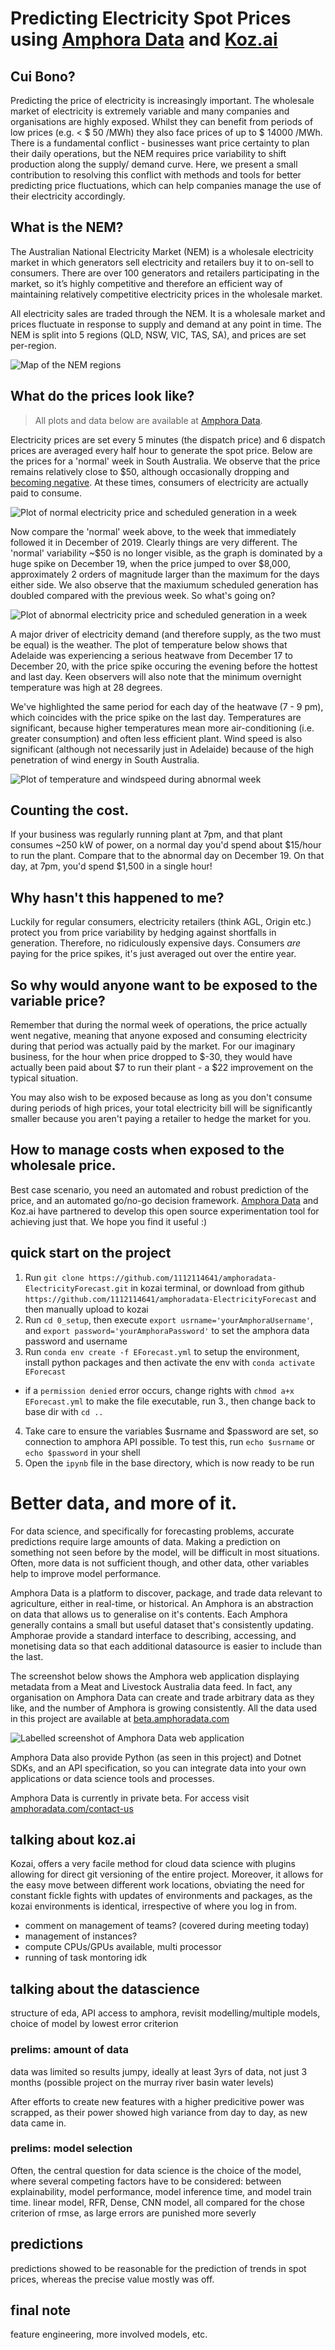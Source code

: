 # Predicting Electricity Spot Prices using [Amphora Data](https://amphoradata.com) and [Koz.ai](https://www.koz.ai)

## Cui Bono?

Predicting the price of electricity is increasingly important. The wholesale market of electricity is extremely variable and many companies and organisations are highly exposed. Whilst they can benefit from periods of low prices (e.g. < $ 50 /MWh) they also face prices of up to $ 14000 /MWh. There is a fundamental conflict - businesses want price certainty to plan their daily operations, but the NEM requires price variability to shift production along the supply/ demand curve. Here, we present a small contribution to resolving this conflict with methods and tools for better predicting price fluctuations, which can help companies manage the use of their electricity accordingly.

## What is the NEM?

The Australian National Electricity Market (NEM) is a wholesale electricity market in which generators sell electricity and retailers buy it to on-sell to consumers. There are over 100 generators and retailers participating in the market, so it’s highly competitive and therefore an efficient way of maintaining relatively competitive electricity prices in the wholesale market.

All electricity sales are traded through the NEM. It is a wholesale market and prices fluctuate in response to supply and demand at any point in time. The NEM is split into 5 regions (QLD, NSW, VIC, TAS, SA), and prices are set per-region.

![Map of the NEM regions](images/map-NEM.png)

## What do the prices look like?

> All plots and data below are available at [Amphora Data](https://amphoradata.com).

Electricity prices are set every 5 minutes (the dispatch price) and 6 dispatch prices are averaged every half hour to generate the spot price. Below are the prices for a 'normal' week in South Australia. We observe that the price remains relatively close to $50, although occasionally dropping and [becoming negative](https://www.afr.com/companies/energy/why-electricity-spot-prices-are-hitting-zero-20190723-p52a08). At these times, consumers of electricity are actually paid to consume.

![Plot of normal electricity price and scheduled generation in a week](images/plot-normalElectricityPriceAndGen-SA.png)

Now compare the 'normal' week above, to the week that immediately followed it in December of 2019. Clearly things are very different. The 'normal' variability ~$50 is no longer visible, as the graph is dominated by a huge spike on December 19, when the price jumped to over $8,000, approximately 2 orders of magnitude larger than the maximum for the days either side. We also observe that the maxiumum scheduled generation has doubled compared with the previous week. So what's going on?

![Plot of abnormal electricity price and scheduled generation in a week](images/plot-spikeElectricityPriceAndGen-SA.png)

A major driver of electricity demand (and therefore supply, as the two must be equal) is the weather. The plot of temperature below shows that Adelaide was experiencing a serious heatwave from December 17 to December 20, with the price spike occuring the evening before the hottest and last day. Keen observers will also note that the minimum overnight temperature was high at 28 degrees.

We've highlighted the same period for each day of the heatwave (7 - 9 pm), which coincides with the price spike on the last day. Temperatures are significant, because higher temperatures mean more air-conditioning (i.e. greater consumption) and often less efficient plant. Wind speed is also significant (although not necessarily just in Adelaide) because of the high penetration of wind energy in South Australia.

![Plot of temperature and windspeed during abnormal week](images/plot-weatherAroundSpike-Adelaide.png)

## Counting the cost.

If your business was regularly running plant at 7pm, and that plant consumes ~250 kW of power, on a normal day you'd spend about $15/hour to run the plant. Compare that to the abnormal day on December 19. On that day, at 7pm, you'd spend $1,500 in a single hour!

## Why hasn't this happened to me?

Luckily for regular consumers, electricity retailers (think AGL, Origin etc.) protect you from price variability by hedging against shortfalls in generation. Therefore, no ridiculously expensive days. Consumers *are* paying for the price spikes, it's just averaged out over the entire year.

## So why would anyone want to be exposed to the variable price?

Remember that during the normal week of operations, the price actually went negative, meaning that anyone exposed and consuming electricity during that period was actually paid by the market. For our imaginary business, for the hour when price dropped to $-30, they would have actually been paid about $7 to run their plant - a $22 improvement on the typical situation.

You may also wish to be exposed because as long as you don't consume during periods of high prices, your total electricity bill will be significantly smaller because you aren't paying a retailer to hedge the market for you.

## How to manage costs when exposed to the wholesale price.

Best case scenario, you need an automated and robust prediction of the price, and an automated go/no-go decision framework. [Amphora Data](https://amphoradata.com) and Koz.ai have partnered to develop this open source experimentation tool for achieving just that. We hope you find it useful :)

## quick start on the project
1. Run `git clone https://github.com/1112114641/amphoradata-ElectricityForecast.git` in kozai terminal, or download from github `https://github.com/1112114641/amphoradata-ElectricityForecast` and then manually upload to kozai
2. Run `cd 0_setup`, then execute `export usrname='yourAmphoraUsername'`, and `export password='yourAmphoraPassword'` to set the amphora data password and username
3. Run `conda env create -f EForecast.yml` to setup the environment, install python packages and then activate the env with `conda activate EForecast`
 - if a `permission denied` error occurs, change rights with `chmod a+x EForecast.yml` to make the file executable, run 3., then change back to base dir with `cd ..`
4. Take care to ensure the variables $usrname and $password are set, so connection to amphora API possible. To test this, run `echo $usrname` or `echo $password` in your shell
5. Open the `ipynb` file in the base directory, which is now ready to be run

# Better data, and more of it.

For data science, and specifically for forecasting problems, accurate predictions require large amounts of data. Making a prediction on something not seen before by the model, will be difficult in most situations. Often, more data is not sufficient though, and other data, other variables help to improve model performance. 

Amphora Data is a platform to discover, package, and trade data relevant to agriculture, either in real-time, or historical. An Amphora is an abstraction on data that allows us to generalise on it's contents. Each Amphora generally contains a small but useful dataset that's consistently updating. Amphorae provide a standard interface to describing, accessing, and monetising data so that each additional datasource is easier to include than the last.

The screenshot below shows the Amphora web application displaying metadata from a Meat and Livestock Australia data feed. In fact, any organisation on Amphora Data can create and trade arbitrary data as they like, and the number of Amphora is growing consistently. All the data used in this project are available at [beta.amphoradata.com](https://beta.amphoradata.com)

![Labelled screenshot of Amphora Data web application](images/screenshot-amphoraBreakdown.png)

Amphora Data also provide Python (as seen in this project) and Dotnet SDKs, and an API specification, so you can integrate data into your own applications or data science tools and processes.

Amphora Data is currently in private beta. For access visit [amphoradata.com/contact-us](https://amphoradata.com/contact-us)



##  talking about koz.ai
Kozai, offers a very facile method for cloud data science with plugins allowing for direct git versioning of the entire project.
Moreover, it allows for the easy move between different work locations, obviating the need for constant fickle fights with updates of environments and packages, as the kozai environments is identical, irrespective of where you log in from. 

 - comment on management of teams? (covered during meeting today)
 - management of instances?
 - compute CPUs/GPUs available, multi processor
 - running of task montoring idk

<!-- screenshot of prelim UI kozai + description of to come-->

<!--### Connecting e.g. VSCode to a kozai sesh
 follow e.g. [here](https://blog.ouseful.info/2019/02/11/connecting-to-a-remote-jupyter-notebook-server-running-on-digital-ocean-from-microsoft-vs-code/ "Connect VSCode to external Kernel")
-->

## talking about the datascience
structure of eda, API access to amphora, revisit modelling/multiple models, choice of model by lowest error criterion

### prelims: amount of data
data was limited so results jumpy, ideally at least 3yrs of data, not just 3 months (possible project on the murray river basin water levels)

After efforts to create new features with a higher predicitive power was scrapped, as their power showed high variance from day to day, as new data came in.

### prelims: model selection
Often, the central question for data science is the choice of the model, where several competing factors have to be considered: between explainability, model performance, model inference time, and model train time.
linear model, RFR, Dense, CNN model, all compared for the chose criterion of rmse, as large errors are punished more severly

## predictions
predictions showed to be reasonable for the prediction of trends in spot prices, whereas the precise value mostly was off.
<!-- 2x4 grid of date (4x) vs ((QLD,NSW, True),((VIC,SA,True)))-->

## final note
feature engineering, more involved models, etc.